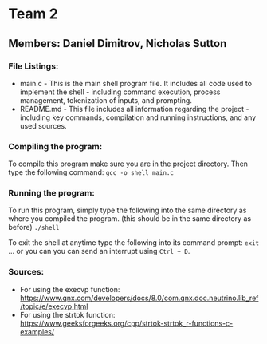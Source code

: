 # Team 2
## Members: Daniel Dimitrov, Nicholas Sutton

### File Listings:
* main.c - This is the main shell program file. It includes all code used to implement the shell - including command execution, process management, tokenization of inputs, and prompting.
* README.md - This file includes all information regarding the project - including key commands, compilation and running instructions, and any used sources.

### Compiling the program:
To compile this program make sure you are in the project directory. Then type the following command:
`gcc -o shell main.c`

### Running the program:
To run this program, simply type the following into the same directory as where you compiled the program. (this should be in the same directory as before)
`./shell`    

To exit the shell at anytime type the following into its command prompt:
`exit`
... or you can you can send an interrupt using `Ctrl + D`.

### Sources:
* For using the execvp function: https://www.qnx.com/developers/docs/8.0/com.qnx.doc.neutrino.lib_ref/topic/e/execvp.html
* For using the strtok function: https://www.geeksforgeeks.org/cpp/strtok-strtok_r-functions-c-examples/